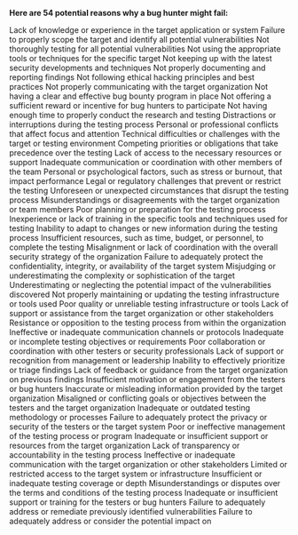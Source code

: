 **Here are 54 potential reasons why a bug hunter might fail:**

Lack of knowledge or experience in the target application or system
Failure to properly scope the target and identify all potential vulnerabilities
Not thoroughly testing for all potential vulnerabilities
Not using the appropriate tools or techniques for the specific target
Not keeping up with the latest security developments and techniques
Not properly documenting and reporting findings
Not following ethical hacking principles and best practices
Not properly communicating with the target organization
Not having a clear and effective bug bounty program in place
Not offering a sufficient reward or incentive for bug hunters to participate
Not having enough time to properly conduct the research and testing
Distractions or interruptions during the testing process
Personal or professional conflicts that affect focus and attention
Technical difficulties or challenges with the target or testing environment
Competing priorities or obligations that take precedence over the testing
Lack of access to the necessary resources or support
Inadequate communication or coordination with other members of the team
Personal or psychological factors, such as stress or burnout, that impact performance
Legal or regulatory challenges that prevent or restrict the testing
Unforeseen or unexpected circumstances that disrupt the testing process
Misunderstandings or disagreements with the target organization or team members
Poor planning or preparation for the testing process
Inexperience or lack of training in the specific tools and techniques used for testing
Inability to adapt to changes or new information during the testing process
Insufficient resources, such as time, budget, or personnel, to complete the testing
Misalignment or lack of coordination with the overall security strategy of the organization
Failure to adequately protect the confidentiality, integrity, or availability of the target system
Misjudging or underestimating the complexity or sophistication of the target
Underestimating or neglecting the potential impact of the vulnerabilities discovered
Not properly maintaining or updating the testing infrastructure or tools used
Poor quality or unreliable testing infrastructure or tools
Lack of support or assistance from the target organization or other stakeholders
Resistance or opposition to the testing process from within the organization
Ineffective or inadequate communication channels or protocols
Inadequate or incomplete testing objectives or requirements
Poor collaboration or coordination with other testers or security professionals
Lack of support or recognition from management or leadership
Inability to effectively prioritize or triage findings
Lack of feedback or guidance from the target organization on previous findings
Insufficient motivation or engagement from the testers or bug hunters
Inaccurate or misleading information provided by the target organization
Misaligned or conflicting goals or objectives between the testers and the target organization
Inadequate or outdated testing methodology or processes
Failure to adequately protect the privacy or security of the testers or the target system
Poor or ineffective management of the testing process or program
Inadequate or insufficient support or resources from the target organization
Lack of transparency or accountability in the testing process
Ineffective or inadequate communication with the target organization or other stakeholders
Limited or restricted access to the target system or infrastructure
Insufficient or inadequate testing coverage or depth
Misunderstandings or disputes over the terms and conditions of the testing process
Inadequate or insufficient support or training for the testers or bug hunters
Failure to adequately address or remediate previously identified vulnerabilities
Failure to adequately address or consider the potential impact on
